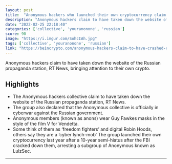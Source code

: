 ```yaml
---
layout: post
title:  "Anonymous hackers who launched their own cryptocurrency claim to have hacked a Russian propaganda station RT News"
description: "Anonymous hackers claim to have taken down the website of the Russian propaganda station, RT News, bringing attention to their own crypto."
date: "2022-02-25 22:18:40"
categories: ['collective', 'youranonone', 'russian']
score: 90
image: "https://i.imgur.com/SohcIAh.jpg"
tags: ['collective', 'youranonone', 'russian']
link: "https://beincrypto.com/anonymous-hackers-claim-to-have-crashed-russian-propaganda-station/"
---
```


Anonymous hackers claim to have taken down the website of the Russian propaganda station, RT News, bringing attention to their own crypto.

## Highlights

- The Anonymous hackers collective claim to have taken down the website of the Russian propaganda station, RT News.
- The group also declared that the Anonymous collective is officially in cyberwar against the Russian government.
- Anonymous members (known as anons) wear Guy Fawkes masks in the style of the film V for Vendetta.
- Some think of them as ‘freedom fighters’ and digital Robin Hoods, others say they are a ‘cyber lynch-mob’ The group launched their own cryptocurrency last year after a 10-year semi-hiatus after the FBI cracked down them, arresting a subgroup of Anonymous known as LulzSec.

---
